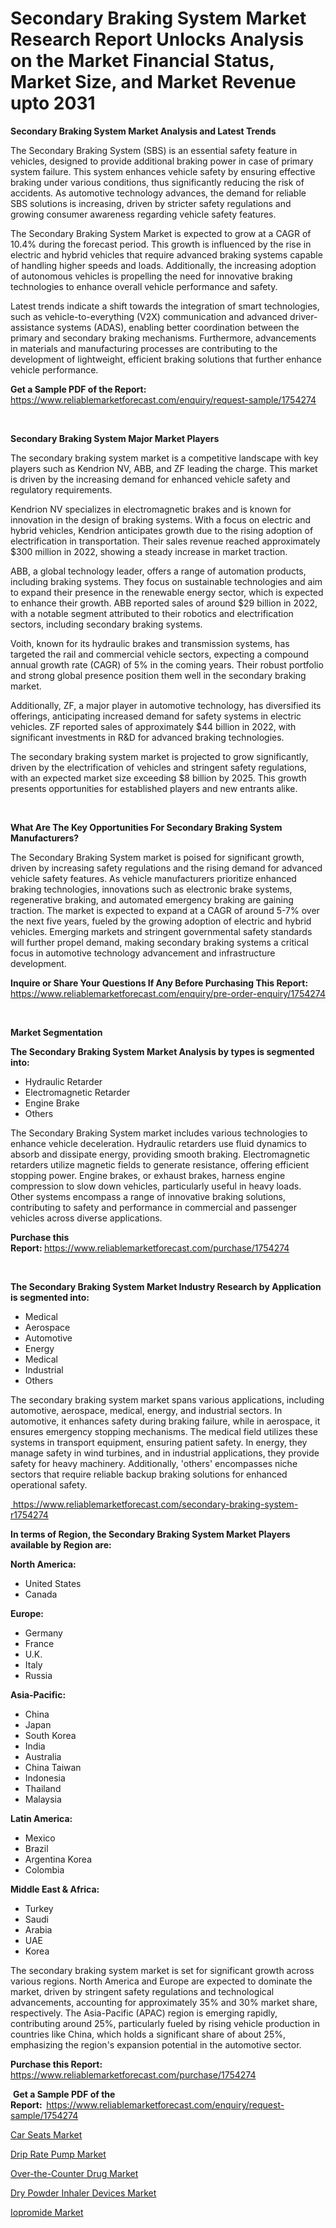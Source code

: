 <p><h1>Secondary Braking System Market Research Report Unlocks Analysis on the Market Financial Status, Market Size, and Market Revenue upto 2031</h1></p><p><strong>Secondary Braking System Market Analysis and Latest Trends</strong></p>
<p><p>The Secondary Braking System (SBS) is an essential safety feature in vehicles, designed to provide additional braking power in case of primary system failure. This system enhances vehicle safety by ensuring effective braking under various conditions, thus significantly reducing the risk of accidents. As automotive technology advances, the demand for reliable SBS solutions is increasing, driven by stricter safety regulations and growing consumer awareness regarding vehicle safety features.</p><p>The Secondary Braking System Market is expected to grow at a CAGR of 10.4% during the forecast period. This growth is influenced by the rise in electric and hybrid vehicles that require advanced braking systems capable of handling higher speeds and loads. Additionally, the increasing adoption of autonomous vehicles is propelling the need for innovative braking technologies to enhance overall vehicle performance and safety. </p><p>Latest trends indicate a shift towards the integration of smart technologies, such as vehicle-to-everything (V2X) communication and advanced driver-assistance systems (ADAS), enabling better coordination between the primary and secondary braking mechanisms. Furthermore, advancements in materials and manufacturing processes are contributing to the development of lightweight, efficient braking solutions that further enhance vehicle performance.</p></p>
<p><strong>Get a Sample PDF of the Report:&nbsp;</strong> <a href="https://www.reliablemarketforecast.com/enquiry/request-sample/1754274?utm_campaign=1568&utm_medium=2&utm_source=Github&utm_content=ia&utm_term=02112024&utm_id=secondary-braking-system">https://www.reliablemarketforecast.com/enquiry/request-sample/1754274</a></p>
<p>&nbsp;</p>
<p><strong>Secondary Braking System Major Market Players</strong></p>
<p><p>The secondary braking system market is a competitive landscape with key players such as Kendrion NV, ABB, and ZF leading the charge. This market is driven by the increasing demand for enhanced vehicle safety and regulatory requirements.</p><p>Kendrion NV specializes in electromagnetic brakes and is known for innovation in the design of braking systems. With a focus on electric and hybrid vehicles, Kendrion anticipates growth due to the rising adoption of electrification in transportation. Their sales revenue reached approximately $300 million in 2022, showing a steady increase in market traction.</p><p>ABB, a global technology leader, offers a range of automation products, including braking systems. They focus on sustainable technologies and aim to expand their presence in the renewable energy sector, which is expected to enhance their growth. ABB reported sales of around $29 billion in 2022, with a notable segment attributed to their robotics and electrification sectors, including secondary braking systems.</p><p>Voith, known for its hydraulic brakes and transmission systems, has targeted the rail and commercial vehicle sectors, expecting a compound annual growth rate (CAGR) of 5% in the coming years. Their robust portfolio and strong global presence position them well in the secondary braking market.</p><p>Additionally, ZF, a major player in automotive technology, has diversified its offerings, anticipating increased demand for safety systems in electric vehicles. ZF reported sales of approximately $44 billion in 2022, with significant investments in R&D for advanced braking technologies.</p><p>The secondary braking system market is projected to grow significantly, driven by the electrification of vehicles and stringent safety regulations, with an expected market size exceeding $8 billion by 2025. This growth presents opportunities for established players and new entrants alike.</p></p>
<p>&nbsp;</p>
<p><strong>What Are The Key Opportunities For Secondary Braking System Manufacturers?</strong></p>
<p><p>The Secondary Braking System market is poised for significant growth, driven by increasing safety regulations and the rising demand for advanced vehicle safety features. As vehicle manufacturers prioritize enhanced braking technologies, innovations such as electronic brake systems, regenerative braking, and automated emergency braking are gaining traction. The market is expected to expand at a CAGR of around 5-7% over the next five years, fueled by the growing adoption of electric and hybrid vehicles. Emerging markets and stringent governmental safety standards will further propel demand, making secondary braking systems a critical focus in automotive technology advancement and infrastructure development.</p></p>
<p><strong>Inquire or Share Your Questions If Any Before Purchasing This Report:</strong> <a href="https://www.reliablemarketforecast.com/enquiry/pre-order-enquiry/1754274?utm_campaign=1568&utm_medium=2&utm_source=Github&utm_content=ia&utm_term=02112024&utm_id=secondary-braking-system">https://www.reliablemarketforecast.com/enquiry/pre-order-enquiry/1754274</a></p>
<p>&nbsp;</p>
<p><strong>Market Segmentation</strong></p>
<p><strong>The Secondary Braking System Market Analysis by types is segmented into:</strong></p>
<p><ul><li>Hydraulic Retarder</li><li>Electromagnetic Retarder</li><li>Engine Brake</li><li>Others</li></ul></p>
<p><p>The Secondary Braking System market includes various technologies to enhance vehicle deceleration. Hydraulic retarders use fluid dynamics to absorb and dissipate energy, providing smooth braking. Electromagnetic retarders utilize magnetic fields to generate resistance, offering efficient stopping power. Engine brakes, or exhaust brakes, harness engine compression to slow down vehicles, particularly useful in heavy loads. Other systems encompass a range of innovative braking solutions, contributing to safety and performance in commercial and passenger vehicles across diverse applications.</p></p>
<p><strong>Purchase this Report:&nbsp;</strong><a href="https://www.reliablemarketforecast.com/purchase/1754274?utm_campaign=1568&utm_medium=2&utm_source=Github&utm_content=ia&utm_term=02112024&utm_id=secondary-braking-system">https://www.reliablemarketforecast.com/purchase/1754274</a></p>
<p>&nbsp;</p>
<p><strong>The Secondary Braking System Market Industry Research by Application is segmented into:</strong></p>
<p><ul><li>Medical</li><li>Aerospace</li><li>Automotive</li><li>Energy</li><li>Medical</li><li>Industrial</li><li>Others</li></ul></p>
<p><p>The secondary braking system market spans various applications, including automotive, aerospace, medical, energy, and industrial sectors. In automotive, it enhances safety during braking failure, while in aerospace, it ensures emergency stopping mechanisms. The medical field utilizes these systems in transport equipment, ensuring patient safety. In energy, they manage safety in wind turbines, and in industrial applications, they provide safety for heavy machinery. Additionally, 'others' encompasses niche sectors that require reliable backup braking solutions for enhanced operational safety.</p></p>
<p><a href="https://www.reliablemarketforecast.com/secondary-braking-system-r1754274?utm_campaign=1568&utm_medium=2&utm_source=Github&utm_content=ia&utm_term=02112024&utm_id=secondary-braking-system">&nbsp;https://www.reliablemarketforecast.com/secondary-braking-system-r1754274</a></p>
<p><strong>In terms of Region, the Secondary Braking System Market Players available by Region are:</strong></p>
<p>
    <p> <strong> North America: </strong>
        <ul>
            <li>United States</li>
            <li>Canada</li>
        </ul>
        </p> 
    <p> <strong> Europe: </strong>
        <ul>
            <li>Germany</li>
            <li>France</li>
            <li>U.K.</li>
            <li>Italy</li>
            <li>Russia</li>
        </ul>
        </p> 
    <p> <strong> Asia-Pacific: </strong>
        <ul>
            <li>China</li>
            <li>Japan</li>
            <li>South Korea</li>
            <li>India</li>
            <li>Australia</li>
            <li>China Taiwan</li>
            <li>Indonesia</li>
            <li>Thailand</li>
            <li>Malaysia</li>
        </ul>
        </p> 
    <p> <strong> Latin America: </strong>
        <ul>
            <li>Mexico</li>
            <li>Brazil</li>
            <li>Argentina Korea</li>
            <li>Colombia</li>
        </ul>
        </p> 
    <p> <strong> Middle East & Africa: </strong>
        <ul>
            <li>Turkey</li>
            <li>Saudi</li>
            <li>Arabia</li>
            <li>UAE</li>
            <li>Korea</li>
        </ul>
    </p>
    </p>
<p><p>The secondary braking system market is set for significant growth across various regions. North America and Europe are expected to dominate the market, driven by stringent safety regulations and technological advancements, accounting for approximately 35% and 30% market share, respectively. The Asia-Pacific (APAC) region is emerging rapidly, contributing around 25%, particularly fueled by rising vehicle production in countries like China, which holds a significant share of about 25%, emphasizing the region's expansion potential in the automotive sector.</p></p>
<p><strong>Purchase this Report: </strong><a href="https://www.reliablemarketforecast.com/purchase/1754274?utm_campaign=1568&utm_medium=2&utm_source=Github&utm_content=ia&utm_term=02112024&utm_id=secondary-braking-system">https://www.reliablemarketforecast.com/purchase/1754274</a></p>
<p>&nbsp;<strong>Get a Sample PDF of the Report:&nbsp;&nbsp;</strong><a href="https://www.reliablemarketforecast.com/enquiry/request-sample/1754274?utm_campaign=1568&utm_medium=2&utm_source=Github&utm_content=ia&utm_term=02112024&utm_id=secondary-braking-system">https://www.reliablemarketforecast.com/enquiry/request-sample/1754274</a></p>
<p><strong></strong></p>
<p><p><a href="https://github.com/gailasejs/Market-Research-Report-List-1/blob/main/car-seats-market.md?utm_campaign=1568&utm_medium=2&utm_source=Github&utm_content=ia&utm_term=02112024&utm_id=secondary-braking-system">Car Seats Market</a></p><p><a href="https://www.linkedin.com/pulse/drip-rate-pump-market-consolidation-impact-structure-2024-2031-nvrze?utm_campaign=1568&utm_medium=2&utm_source=Github&utm_content=ia&utm_term=02112024&utm_id=secondary-braking-system">Drip Rate Pump Market</a></p><p><a href="https://www.linkedin.com/pulse/over-the-counter-drug-market-global-share-ranking-overall-ywrde?utm_campaign=1568&utm_medium=2&utm_source=Github&utm_content=ia&utm_term=02112024&utm_id=secondary-braking-system">Over-the-Counter Drug Market</a></p><p><a href="https://www.linkedin.com/pulse/dry-powder-inhaler-devices-market-outlook-forecast-from-v4one?utm_campaign=1568&utm_medium=2&utm_source=Github&utm_content=ia&utm_term=02112024&utm_id=secondary-braking-system">Dry Powder Inhaler Devices Market</a></p><p><a href="https://www.linkedin.com/pulse/iopromide-market-forecast-global-trends-analysis-from-2024-cokve?utm_campaign=1568&utm_medium=2&utm_source=Github&utm_content=ia&utm_term=02112024&utm_id=secondary-braking-system">Iopromide Market</a></p></p>
